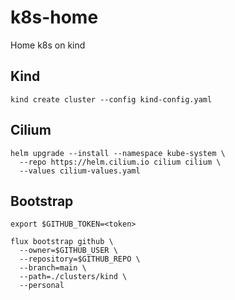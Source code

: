# k8s-home

Home k8s on kind


## Kind

```
kind create cluster --config kind-config.yaml
```

## Cilium

```
helm upgrade --install --namespace kube-system \
  --repo https://helm.cilium.io cilium cilium \
  --values cilium-values.yaml
```


## Bootstrap

```
export $GITHUB_TOKEN=<token>

flux bootstrap github \
  --owner=$GITHUB_USER \
  --repository=$GITHUB_REPO \
  --branch=main \
  --path=./clusters/kind \
  --personal
```



